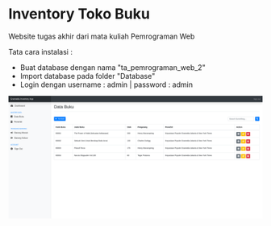 # Inventory Toko Buku
Website tugas akhir dari mata kuliah Pemrograman Web

Tata cara instalasi :
  - Buat database dengan nama "ta_pemrograman_web_2"
  - Import database pada folder "Database" 
  - Login dengan username : admin | password : admin
  
  ![alt text](https://github.com/tegarpratama/inventory-toko-buku/blob/master/capture-1.png?raw=true) 

